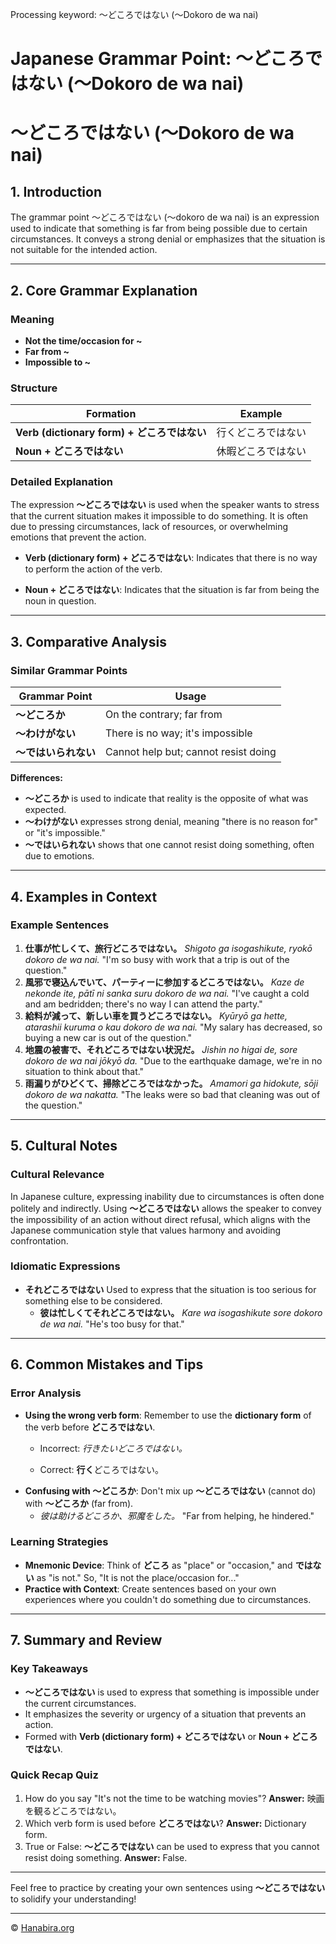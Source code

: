 Processing keyword: ～どころではない (〜Dokoro de wa nai)
# Japanese Grammar Point: ～どころではない (〜Dokoro de wa nai)
# ～どころではない (〜Dokoro de wa nai)
## 1. Introduction
The grammar point ～どころではない (〜dokoro de wa nai) is an expression used to indicate that something is far from being possible due to certain circumstances. It conveys a strong denial or emphasizes that the situation is not suitable for the intended action.

---
## 2. Core Grammar Explanation
### Meaning
- **Not the time/occasion for ~**
- **Far from ~**
- **Impossible to ~**
### Structure
| **Formation**                         | **Example**                   |
| ------------------------------------- | ----------------------------- |
| **Verb (dictionary form) + どころではない** | 行くどころではない             |
| **Noun + どころではない**               | 休暇どころではない             |
### Detailed Explanation
The expression **～どころではない** is used when the speaker wants to stress that the current situation makes it impossible to do something. It is often due to pressing circumstances, lack of resources, or overwhelming emotions that prevent the action.
- **Verb (dictionary form) + どころではない**: Indicates that there is no way to perform the action of the verb.
  
- **Noun + どころではない**: Indicates that the situation is far from being the noun in question.
---
## 3. Comparative Analysis
### Similar Grammar Points
| Grammar Point           | Usage                                                |
| ----------------------- | ---------------------------------------------------- |
| **～どころか**           | On the contrary; far from                            |
| **～わけがない**         | There is no way; it's impossible                      |
| **～ではいられない**     | Cannot help but; cannot resist doing                 |
**Differences:**
- **～どころか** is used to indicate that reality is the opposite of what was expected.
- **～わけがない** expresses strong denial, meaning "there is no reason for" or "it's impossible."
- **～ではいられない** shows that one cannot resist doing something, often due to emotions.
---
## 4. Examples in Context
### Example Sentences
1. **仕事が忙しくて、旅行どころではない。**
   *Shigoto ga isogashikute, ryokō dokoro de wa nai.*
   "I'm so busy with work that a trip is out of the question."
2. **風邪で寝込んでいて、パーティーに参加するどころではない。**
   *Kaze de nekonde ite, pātī ni sanka suru dokoro de wa nai.*
   "I've caught a cold and am bedridden; there's no way I can attend the party."
3. **給料が減って、新しい車を買うどころではない。**
   *Kyūryō ga hette, atarashii kuruma o kau dokoro de wa nai.*
   "My salary has decreased, so buying a new car is out of the question."
4. **地震の被害で、それどころではない状況だ。**
   *Jishin no higai de, sore dokoro de wa nai jōkyō da.*
   "Due to the earthquake damage, we're in no situation to think about that."
5. **雨漏りがひどくて、掃除どころではなかった。**
   *Amamori ga hidokute, sōji dokoro de wa nakatta.*
   "The leaks were so bad that cleaning was out of the question."
---
## 5. Cultural Notes
### Cultural Relevance
In Japanese culture, expressing inability due to circumstances is often done politely and indirectly. Using **～どころではない** allows the speaker to convey the impossibility of an action without direct refusal, which aligns with the Japanese communication style that values harmony and avoiding confrontation.
### Idiomatic Expressions
- **それどころではない**
  Used to express that the situation is too serious for something else to be considered.
  - **彼は忙しくてそれどころではない。**
    *Kare wa isogashikute sore dokoro de wa nai.*
    "He's too busy for that."
---
## 6. Common Mistakes and Tips
### Error Analysis
- **Using the wrong verb form**: Remember to use the **dictionary form** of the verb before **どころではない**.
  - Incorrect: *行きたいどころではない。*
  
  - Correct: **行く**どころではない。
- **Confusing with ～どころか**: Don't mix up **～どころではない** (cannot do) with **～どころか** (far from).
  - *彼は助けるどころか、邪魔をした。*
    "Far from helping, he hindered."
### Learning Strategies
- **Mnemonic Device**: Think of **どころ** as "place" or "occasion," and **ではない** as "is not." So, "It is not the place/occasion for..."
- **Practice with Context**: Create sentences based on your own experiences where you couldn't do something due to circumstances.
---
## 7. Summary and Review
### Key Takeaways
- **～どころではない** is used to express that something is impossible under the current circumstances.
- It emphasizes the severity or urgency of a situation that prevents an action.
- Formed with **Verb (dictionary form) + どころではない** or **Noun + どころではない**.
### Quick Recap Quiz
1. How do you say "It's not the time to be watching movies"?
   **Answer:** 映画を観るどころではない。
2. Which verb form is used before **どころではない**?
   **Answer:** Dictionary form.
3. True or False: **～どころではない** can be used to express that you cannot resist doing something.
   **Answer:** False.
---
Feel free to practice by creating your own sentences using **～どころではない** to solidify your understanding!


---

© [Hanabira.org](https://hanabira.org)
